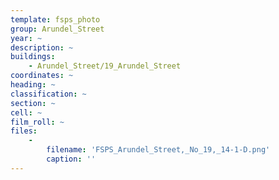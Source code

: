 ```yaml
---
template: fsps_photo
group: Arundel_Street
year: ~
description: ~
buildings:
    - Arundel_Street/19_Arundel_Street
coordinates: ~
heading: ~
classification: ~
section: ~
cell: ~
film_roll: ~
files:
    -
        filename: 'FSPS_Arundel_Street,_No_19,_14-1-D.png'
        caption: ''
---
```

